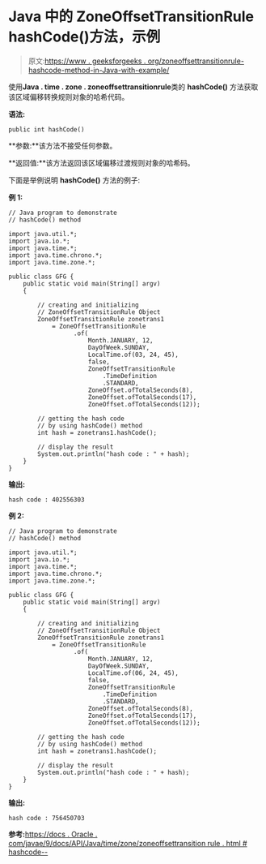 # Java 中的 ZoneOffsetTransitionRule hashCode()方法，示例

> 原文:[https://www . geeksforgeeks . org/zoneoffsettransitionrule-hashcode-method-in-Java-with-example/](https://www.geeksforgeeks.org/zoneoffsettransitionrule-hashcode-method-in-java-with-example/)

使用**Java . time . zone . zoneoffsettransitionrule**类的 **hashCode()** 方法获取该区域偏移转换规则对象的哈希代码。

**语法:**

```
public int hashCode()
```

**参数:**该方法不接受任何参数。

**返回值:**该方法返回该区域偏移过渡规则对象的哈希码。

下面是举例说明 **hashCode()** 方法的例子:

**例 1:**

```
// Java program to demonstrate
// hashCode() method

import java.util.*;
import java.io.*;
import java.time.*;
import java.time.chrono.*;
import java.time.zone.*;

public class GFG {
    public static void main(String[] argv)
    {

        // creating and initializing
        // ZoneOffsetTransitionRule Object
        ZoneOffsetTransitionRule zonetrans1
            = ZoneOffsetTransitionRule
                  .of(
                      Month.JANUARY, 12,
                      DayOfWeek.SUNDAY,
                      LocalTime.of(03, 24, 45),
                      false,
                      ZoneOffsetTransitionRule
                          .TimeDefinition
                          .STANDARD,
                      ZoneOffset.ofTotalSeconds(8),
                      ZoneOffset.ofTotalSeconds(17),
                      ZoneOffset.ofTotalSeconds(12));

        // getting the hash code
        // by using hashCode() method
        int hash = zonetrans1.hashCode();

        // display the result
        System.out.println("hash code : " + hash);
    }
}
```

**输出:**

```
hash code : 402556303

```

**例 2:**

```
// Java program to demonstrate
// hashCode() method

import java.util.*;
import java.io.*;
import java.time.*;
import java.time.chrono.*;
import java.time.zone.*;

public class GFG {
    public static void main(String[] argv)
    {

        // creating and initializing
        // ZoneOffsetTransitionRule Object
        ZoneOffsetTransitionRule zonetrans1
            = ZoneOffsetTransitionRule
                  .of(
                      Month.JANUARY, 12,
                      DayOfWeek.SUNDAY,
                      LocalTime.of(06, 24, 45),
                      false,
                      ZoneOffsetTransitionRule
                          .TimeDefinition
                          .STANDARD,
                      ZoneOffset.ofTotalSeconds(8),
                      ZoneOffset.ofTotalSeconds(17),
                      ZoneOffset.ofTotalSeconds(12));

        // getting the hash code
        // by using hashCode() method
        int hash = zonetrans1.hashCode();

        // display the result
        System.out.println("hash code : " + hash);
    }
}
```

**输出:**

```
hash code : 756450703

```

**参考:**[https://docs . Oracle . com/javae/9/docs/API/Java/time/zone/zoneoffsettransition rule . html # hashcode--](https://docs.oracle.com/javase/9/docs/api/java/time/zone/ZoneOffsetTransitionRule.html#hashCode--)